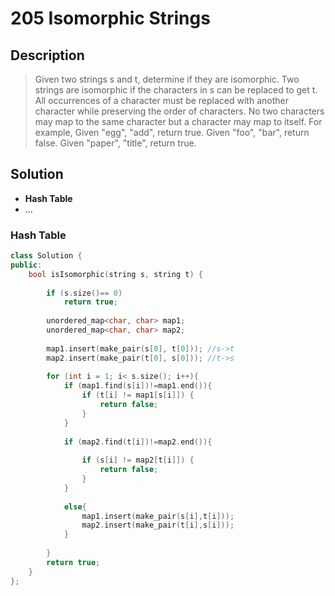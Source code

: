 # 205 Isomorphic Strings
## Description
>Given two strings s and t, determine if they are isomorphic.
>Two strings are isomorphic if the characters in s can be replaced to get t.
>All occurrences of a character must be replaced with another character while preserving the order of characters. No two characters may map to the same character but a character may map to itself.
>For example,
>Given "egg", "add", return true.
>Given "foo", "bar", return false.
>Given "paper", "title", return true.


## Solution
- **Hash Table**
- ...

### Hash Table
```C++
class Solution {
public:
    bool isIsomorphic(string s, string t) {
        
        if (s.size()== 0)
            return true;
        
        unordered_map<char, char> map1;
        unordered_map<char, char> map2;
        
        map1.insert(make_pair(s[0], t[0])); //s->t
        map2.insert(make_pair(t[0], s[0])); //t->s
        
        for (int i = 1; i< s.size(); i++){
            if (map1.find(s[i])!=map1.end()){
                if (t[i] != map1[s[i]]) {
                    return false;
                }
            }
            
            if (map2.find(t[i])!=map2.end()){
                
                if (s[i] != map2[t[i]]) {
                    return false;
                }
            }
            
            else{
                map1.insert(make_pair(s[i],t[i]));
                map2.insert(make_pair(t[i],s[i]));
            }
            
        }
        return true;
    }
};
```
